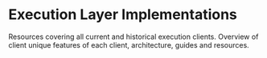 # Execution Layer Implementations

Resources covering all current and historical execution clients. Overview of client unique features of each client, architecture, guides and resources. 